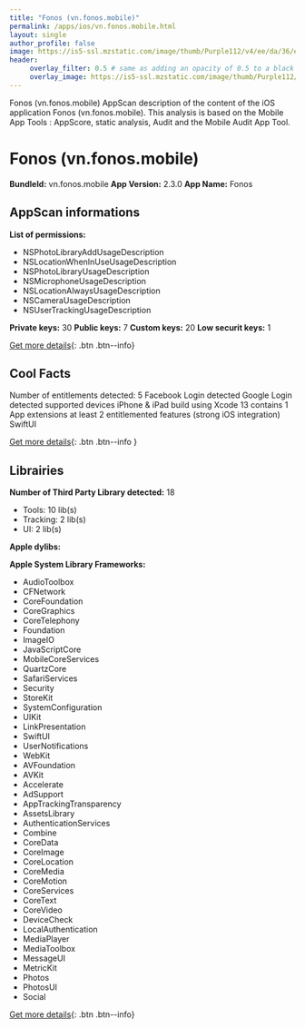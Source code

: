 ```yaml
---
title: "Fonos (vn.fonos.mobile)"
permalink: /apps/ios/vn.fonos.mobile.html
layout: single
author_profile: false
image: https://is5-ssl.mzstatic.com/image/thumb/Purple112/v4/ee/da/36/eeda3683-c6dc-e2a9-d710-539b211b0a62/AppIcon-0-0-1x_U007emarketing-0-0-0-7-0-0-sRGB-0-0-0-GLES2_U002c0-512MB-85-220-0-0.png/512x512bb.jpg
header: 
     overlay_filter: 0.5 # same as adding an opacity of 0.5 to a black background
     overlay_image: https://is5-ssl.mzstatic.com/image/thumb/Purple112/v4/ee/da/36/eeda3683-c6dc-e2a9-d710-539b211b0a62/AppIcon-0-0-1x_U007emarketing-0-0-0-7-0-0-sRGB-0-0-0-GLES2_U002c0-512MB-85-220-0-0.png/512x512bb.jpg
---
```

Fonos (vn.fonos.mobile) AppScan description of the content of the iOS application Fonos (vn.fonos.mobile). This analysis is based on the Mobile App Tools : AppScore, static analysis, Audit and the Mobile Audit App Tool.

# Fonos (vn.fonos.mobile)

**BundleId:** vn.fonos.mobile
**App Version:** 2.3.0
**App Name:** Fonos


## AppScan informations 

**List of permissions:** 
- NSPhotoLibraryAddUsageDescription
- NSLocationWhenInUseUsageDescription
- NSPhotoLibraryUsageDescription
- NSMicrophoneUsageDescription
- NSLocationAlwaysUsageDescription
- NSCameraUsageDescription
- NSUserTrackingUsageDescription
  
  
**Private keys:** 30
**Public keys:** 7
**Custom keys:** 20
**Low securit keys:** 1
  
[Get more details](/pricing.html){: .btn .btn--info}

## Cool Facts

Number of entitlements detected: 5
Facebook Login detected
Google Login detected
supported devices iPhone & iPad
build using Xcode 13
contains 1 App extensions
at least 2 entitlemented features (strong iOS integration)
SwiftUI
  
[Get more details](/pricing.html){: .btn .btn--info }

## Librairies 
**Number of Third Party Library detected:** 18
- Tools: 10 lib(s)
- Tracking: 2 lib(s)
- UI: 2 lib(s)


**Apple dylibs:**


**Apple System Library Frameworks:**
- AudioToolbox
- CFNetwork
- CoreFoundation
- CoreGraphics
- CoreTelephony
- Foundation
- ImageIO
- JavaScriptCore
- MobileCoreServices
- QuartzCore
- SafariServices
- Security
- StoreKit
- SystemConfiguration
- UIKit
- LinkPresentation
- SwiftUI
- UserNotifications
- WebKit
- AVFoundation
- AVKit
- Accelerate
- AdSupport
- AppTrackingTransparency
- AssetsLibrary
- AuthenticationServices
- Combine
- CoreData
- CoreImage
- CoreLocation
- CoreMedia
- CoreMotion
- CoreServices
- CoreText
- CoreVideo
- DeviceCheck
- LocalAuthentication
- MediaPlayer
- MediaToolbox
- MessageUI
- MetricKit
- Photos
- PhotosUI
- Social


  
[Get more details](/pricing.html){: .btn .btn--info}

